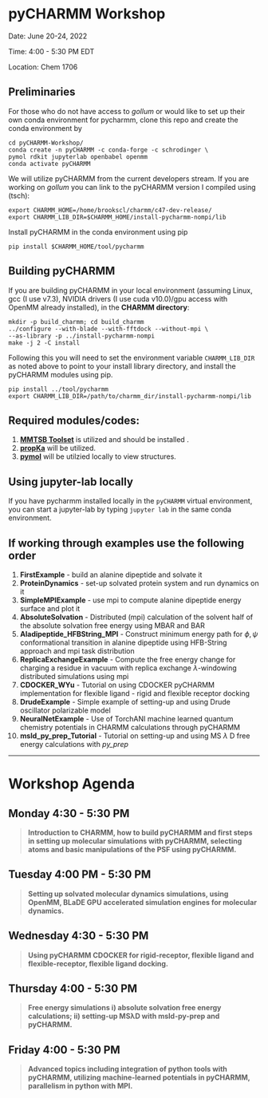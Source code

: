 # pyCHARMM Workshop

Date: June 20-24, 2022

Time: 4:00 - 5:30 PM EDT

Location: Chem 1706

## Preliminaries

For those who do not have access to *gollum* or would like to set up their own conda environment for pycharmm, clone this repo and create the conda environment by

```shell
cd pyCHARMM-Workshop/
conda create -n pyCHARMM -c conda-forge -c schrodinger \
pymol rdkit jupyterlab openbabel openmm
conda activate pyCHARMM
```

We will utilize pyCHARMM from the current developers stream. If you are working on *gollum* you can link to the pyCHARMM version I compiled using (tsch):

```shell
export CHARMM_HOME=/home/brookscl/charmm/c47-dev-release/
export CHARMM_LIB_DIR=$CHARMM_HOME/install-pycharmm-nompi/lib
```

Install pyCHARMM in the conda environment using pip

```shell
pip install $CHARMM_HOME/tool/pycharmm
```

## Building pyCHARMM

If you are building pyCHARMM in your local environment (assuming Linux, gcc (I use v7.3), NVIDIA drivers (I use cuda v10.0)/gpu access with OpenMM already installed), in the **CHARMM directory**:

```shell
mkdir -p build_charmm; cd build_charmm
../configure --with-blade --with-fftdock --without-mpi \
--as-library -p ../install-pycharmm-nompi
make -j 2 -C install
```

Following this you will need to set the environment variable `CHARMM_LIB_DIR` as noted above to point to your install library directory, and install the pyCHARMM modules using pip.

```shell
pip install ../tool/pycharmm
export CHARMM_LIB_DIR=/path/to/charmm_dir/install-pycharmm-nompi/lib
```

## Required modules/codes:

1. [**MMTSB Toolset**](https://github.com/mmtsb/toolset) is utilized and should be installed .
2. [**propKa**](https://github.com/jensengroup/propka) will be utilized.
3. [**pymol**](https://pymol.org/2/) will be utilzied locally to view structures.

## Using jupyter-lab locally

If you have pycharmm installed locally in the `pyCHARMM` virtual environment, you can start a jupyter-lab by typing `jupyter lab` in the same conda environment.

## If working through examples use the following order
1. **FirstExample** - build an alanine dipeptide and solvate it
2. **ProteinDynamics** - set-up solvated protein system and run dynamics on it
3. **SimpleMPIExample** - use mpi to compute alanine dipeptide energy surface and plot it
4. **AbsoluteSolvation** - Distributed (mpi) calculation of the solvent half of the absolute solvation free energy using MBAR and BAR
5. **Aladipeptide_HFBString_MPI** - Construct minimum energy path for $\phi,\psi$ conformational transition in alanine dipeptide using HFB-String approach and mpi task distribution
6. **ReplicaExchangeExample** - Compute the free energy change for charging a residue in vacuum with replica exchange $\lambda$-windowing distributed simulations using mpi
7. **CDOCKER_WYu** - Tutorial on using CDOCKER pyCHARMM implementation for flexible ligand - rigid and flexible receptor docking
8. **DrudeExample** - Simple example of setting-up and using Drude oscillator polarizable model
9. **NeuralNetExample** - Use of TorchANI machine learned quantum chemistry potentials in CHARMM calculations through pyCHARMM
10. **msld_py_prep_Tutorial** - Tutorial on setting-up and using MS $\lambda$ D free energy calculations with *py_prep*


----------------------------------------------

# Workshop Agenda

## Monday 4:30 - 5:30 PM 
> __Introduction to CHARMM, how to build pyCHARMM and first steps in setting up molecular simulations with pyCHARMM, selecting atoms and basic manipulations of the PSF using pyCHARMM.__
## Tuesday 4:00 PM - 5:30 PM 
> __Setting up solvated molecular dynamics simulations, using OpenMM, BLaDE GPU accelerated simulation engines for molecular dynamics.__
## Wednesday 4:30 - 5:30 PM 
> __Using pyCHARMM CDOCKER for rigid-receptor, flexible ligand and flexible-receptor, flexible ligand docking.__
## Thursday 4:00 - 5:30 PM 
> __Free energy simulations i) absolute solvation free energy calculations; ii) setting-up MSλD with msld-py-prep and pyCHARMM.__
## Friday 4:00 - 5:30 PM 
> __Advanced topics including integration of python tools with pyCHARMM, utilizing machine-learned potentials in pyCHARMM, parallelism in python with MPI.__
